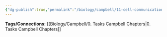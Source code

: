 ```yaml
---
{"dg-publish":true,"permalink":"/biology/campbell/11-cell-communication/","dgHomeLink":true,"dgPassFrontmatter":true}
---
```


**Tags/Connections:**
[[Biology/Campbell/0. Tasks Campbell Chapters|0. Tasks Campbell Chapters]]